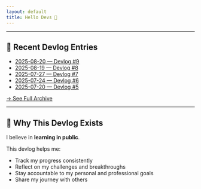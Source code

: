 ```yaml
---
layout: default
title: Hello Devs 📓
---
```


<!-- markdownlint-disable MD033 -->
<link rel="stylesheet" href="{{ '/assets/css/style.css' | relative_url }}">

<span id="typed-welcome"></span>
<!-- markdownlint-enable MD033 -->

---

## 📅 Recent Devlog Entries
<!-- DEVLOG-RECENT-START -->
- [2025-08-20 — Devlog #9]({{site.baseurl}}/logs/2025-08-20/)
- [2025-08-19 — Devlog #8]({{site.baseurl}}/logs/2025-08-19/)
- [2025-07-27 — Devlog #7]({{site.baseurl}}/logs/2025-07-27/)
- [2025-07-24 — Devlog #6]({{site.baseurl}}/logs/2025-07-24/)
- [2025-07-20 — Devlog #5]({{site.baseurl}}/logs/2025-07-23/)
<!-- DEVLOG-RECENT-END -->

[→ See Full Archive]({{site.baseurl}}/archive/)

---

## 🎯 Why This Devlog Exists

I believe in **learning in public**.

This devlog helps me:

- Track my progress consistently
- Reflect on my challenges and breakthroughs
- Stay accountable to my personal and professional goals
- Share my journey with others
